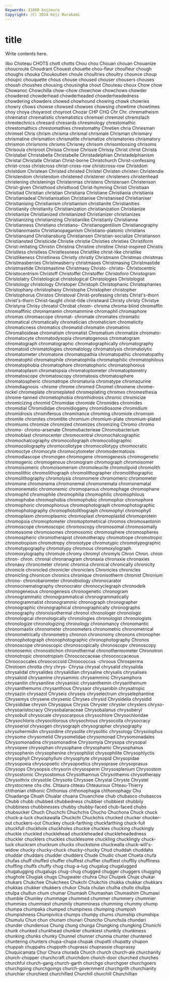 ```yaml
---
Keywords: 31800 kojimura
Copyright: (C) 2024 Koji Murakami
---
```


# title

Write contents here.



ilbo Choteau CHOTS chott chotts
Chou chou Chouan chouan Chouanize choucroute Choudrant Chouest chouette chou-fleur
choufleur chough choughs chouka Choukoutien choule choultries choultry chounce choup
choupic chouquette chous chouse choused chouser chousers chouses choush choushes
chousing chousingha chout Chouteau choux Chow chow Chowanoc Chowchilla chow-chow
chowchow chowchows chowder chowdered chowderhead chowderheaded chowderheadedness chowdering chowders chowed
chowhound chowing chowk chowries chowry chows chowse chowsed chowses chowsing
chowtime chowtimes choy choya choyaroot choyroot Chozar CHP CHQ Chr
Chr. chrematheism chrematist chrematistic chrematistics chremsel chremzel chremzlach chreotechnics chresard
chresards chresmology chrestomathic chrestomathics chrestomathies chrestomathy Chretien chria Chriesman chrimsel
Chris chrism chrisma chrismal chrismale Chrisman chrismary chrismatine chrismation chrismatite
chrismatize chrismatories chrismatory chrismon chrismons chrisms Chrisney chrisom chrisomloosing chrisoms
Chrisoula chrisroot Chrissa Chrisse Chrissie Chrissy Christ christ Christa Christabel
Christabella Christabelle Christadelphian Christadelphianism Christal Christalle Christan Christ-borne Christchurch Christ-confessing
christ-cross christcross christ-cross-row christcross-row Christdom christdom Christean Christed christed Christel
Christen christen Christendie Christendom christendom christened christener christeners christenhead christening
christenings Christenmas christens Christensen Christenson Christ-given Christhood christhood Christ-hymning Christi
Christiaan Christiad Christian christian Christiana Christiane Christiania christiania Christianiadeal Christianisation
Christianise Christianised Christianiser Christianising Christianism christianism christianite Christianities Christianity christianity
Christianization christianization Christianize christianize Christianized christianized Christianizer christianizes Christianizing christianizing
Christianlike Christianly Christianna Christianness Christiano christiano- Christianogentilism Christianography Christianomastix Christianopaganism
Christiano-platonic christians Christiansand Christiansburg Christiansen Christian-socialize Christianson Christiansted Christicide Christie
christie Christies christies Christiform Christ-imitating Christin Christina Christine christine Christ-inspired
Christis Christless christless Christlessness Christlike christ-like christlike Christlikeness Christliness Christly
christly Christmann Christmas christmas Christmasberries Christmasberry christmases Christmasing Christmastide christmastide
Christmastime Christmasy Christo- christo- Christocentric Christocentrism Christoff Christoffel Christoffer Christoforo
Christogram Christolatry Christological christological Christologies Christologist Christology christology Christoper Christoph
Christophanic Christophanies Christophany christophany Christophe Christopher christopher Christophorus Christos Christoval
Christ-professing christs Christ's-thorn christ's-thorn Christ-taught christ-tide christward Christy christy Christye
Christyna Chrisy chroatol Chrobat chrom- chroma chroma-blind chromaffin chromaffinic chromamamin
chromammine chromaphil chromaphore chromas chromascope chromat- chromate chromates chromatic chromatical
chromatically chromatician chromaticism chromaticity chromaticness chromatics chromatid chromatin chromatinic Chromatioideae
chromatism chromatist Chromatium chromatize chromato- chromatocyte chromatodysopia chromatogenous chromatogram chromatograph
chromatographic chromatographically chromatography chromatoid chromatologies chromatology chromatolysis chromatolytic chromatometer chromatone
chromatopathia chromatopathic chromatopathy chromatophil chromatophile chromatophilia chromatophilic chromatophilous chromatophobia chromatophore
chromatophoric chromatophorous chromatoplasm chromatopsia chromatoptometer chromatoptometry chromatoscope chromatoscopy chromatosis chromatosphere
chromatospheric chromatrope chromaturia chromatype chromazurine chromdiagnosis -chrome chrome chromed Chromel
chromene chrome-nickel chromeplate chromeplated chromeplating chromes chromesthesia chrome-tanned chrometophobia chromhidrosis
chromic chromicize chromicizing chromid Chromidae chromide Chromides chromides chromidial Chromididae
chromidiogamy chromidiosome chromidium chromidrosis chromiferous chrominance chroming chromiole chromism chromite
chromites chromitite chromium chromium-plate chromium-plated chromiums chromize chromized chromizes chromizing
Chromo chromo chromo- chromo-arsenate Chromobacterieae Chromobacterium chromoblast chromocenter chromocentral chromochalcographic
chromochalcography chromocollograph chromocollographic chromocollography chromocollotype chromocollotypy chromocratic chromoctye chromocyte chromocytometer
chromodermatosis chromodiascope chromogen chromogene chromogenesis chromogenetic chromogenic chromogenous chromogram chromograph
chromoisomer chromoisomeric chromoisomerism chromoleucite chromolipoid chromolith chromolithic chromolithograph chromolithographer chromolithographic
chromolithography chromolysis chromomere chromomeric chromometer chromone chromonema chromonemal chromonemata chromonematal
chromonematic chromonemic chromoparous chromophage chromophane chromophil chromophile chromophilia chromophilic chromophilous
chromophobe chromophobia chromophobic chromophor chromophore chromophoric chromophorous chromophotograph chromophotographic chromophotography
chromophotolithograph chromophyl chromophyll chromoplasm chromoplasmic chromoplast chromoplastid chromoprotein chromopsia chromoptometer
chromoptometrical chromos chromosantonin chromoscope chromoscopic chromoscopy chromosomal chromosomally chromosome chromosomes
chromosomic chromosphere chromospheres chromospheric chromotherapist chromotherapy chromotrope chromotropic chromotropism chromotropy
chromotype chromotypic chromotypographic chromotypography chromotypy chromous chromoxylograph chromoxylography chromule chromy
chromyl chromyls Chron Chron. chron chron- chron. chronal chronanagram chronaxia
chronaxie chronaxies chronaxy chroncmeter chronic chronica chronical chronically chronicity chronicle
chronicled chronicler chroniclers Chronicles chronicles chronicling chronicon chronics chronique chronisotherm
chronist Chronium chrono- chronobarometer chronobiology chronocarator chronocinematography chronocrator chronocyclegraph chronodeik
chronogeneous chronogenesis chronogenetic chronogram chronogrammatic chronogrammatical chronogrammatically chronogrammatist chronogrammic chronograph
chronographer chronographic chronographical chronographically chronographs chronography chronoisothermal chronol chronologer chronologic
chronological chronologically chronologies chronologist chronologists chronologize chronologizing chronology chronomancy chronomantic
chronomastix chronometer chronometers chronometric chronometrical chronometrically chronometry chronon chrononomy chronons
chronopher chronophotograph chronophotographic chronophotography Chronos chronoscope chronoscopic chronoscopically chronoscopv chronoscopy
chronosemic chronostichon chronothermal chronothermometer Chronotron chronotropic chronotropism Chroococcaceae chroococcaceous Chroococcales
chroococcoid Chroococcus -chroous Chrosperma Chrotoem chrotta chry chrys- Chrysa chrysal
chrysalid chrysalida chrysalidal chrysalides chrysalidian chrysaline chrysalis chrysalises chrysaloid chrysamine
chrysammic chrysamminic Chrysamphora chrysanilin chrysaniline chrysanisic chrysanthemin chrysanthemum chrysanthemums chrysanthous
Chrysaor chrysarobin chrysatropic chrysazin chrysazol Chryseis chryseis chryselectrum chryselephantine Chrysemys
chrysene chrysenic Chryses chrysid Chrysidella chrysidid Chrysididae chrysin Chrysippus Chrysis
Chrysler chrysler chryslers chryso- chrysoaristocracy Chrysobalanaceae Chrysobalanus chrysoberyl chrysobull chrysocale
chrysocarpous chrysochlore Chrysochloridae Chrysochloris chrysochlorous chrysochrous chrysocolla chrysocracy chrysoeriol chrysogen
chrysograph chrysographer chrysography chrysohermidin chrysoidine chrysolite chrysolitic chrysology Chrysolophus chrysome
chrysomelid Chrysomelidae chrysomonad Chrysomonadales Chrysomonadina chrysomonadine Chrysomyia Chrysopa chrysopal chrysopee
chrysophan chrysophane chrysophanic Chrysophanus chrysophenin chrysophenine chrysophilist chrysophilite Chrysophlyctis chrysophyll
Chrysophyllum chrysophyte chrysopid Chrysopidae chrysopoeia chrysopoetic chrysopoetics chrysoprase chrysoprasus Chrysops
Chrysopsis chrysorin chrysosperm Chrysosplenium Chrysostom chrysostomic Chrysostomus Chrysothamnus Chrysothemis chrysotherapy
Chrysothrix chrysotile Chrysotis Chryssee Chrystal Chryste Chrystel chrystocrene chs chs.
Chtaura chteau Chteauroux Chteau-Thierry chthonian chthonic Chthonius chthonophagia chthonophagy Chu
Chuadanga Chuah Chualar chuana Chuanchow chub chubasco chubascos Chubb chubb
chubbed chubbedness chubbier chubbiest chubbily chubbiness chubbinesses chubby chubby-faced chub-faced
chubs chubsucker Chuch Chuchchi Chuchchis Chucho Chuchona Chuck chuck chuck-a-luck
chuckawalla Chuckchi Chuckchis chucked chucker chucker-out chuckers-out Chuckey chuck-farthing chuckfarthing
chuck-full chuckfull chuckhole chuckholes chuckie chuckies chucking chuckingly chuckle chuckled
chucklehead chuckleheaded chuckleheadedness chuckler chucklers chuckles chucklesome chuckling chucklingly chuck-luck
chuckram chuckrum chucks chuckstone chuckwalla chuck-will's-widow chucky chucky-chuck chucky-chucky Chud
chuddah chuddahs chuddar chuddars chudder chudders Chude Chudic chuet Chueta
chufa chufas chuff chuffed chuffer chuffest chuffier chuffiest chuffily chuffiness
chuffing chuffs chuffy chug chug-a-lug chugalug chugalugged chugalugging chugalugs chug-chug
chugged chugger chuggers chugging chughole Chugiak chugs Chugwater chuhra Chui
Chuipek Chuje chukar chukars Chukchee Chukchees Chukchi Chukchis chukka chukkar
chukkars chukkas chukker chukkers chukor Chula chulan chulha chullo chullpa
chulpa chultun chum chumar Chumash Chumashan Chumashim Chumawi chumble Chumley
chummage chummed chummer chummery chummier chummies chummiest chummily chumminess chumming
chummy chump chumpa chumpaka chumped chumpiness chumping chumpish chumpishness Chumpivilca
chumps chumpy chums chumship chumships Chumulu Chun chun chunam chunari
Chuncho Chunchula chundari chunder chunderous Chung chung chunga Chungking chungking
Chunichi chunk chunked chunkhead chunkier chunkiest chunkily chunkiness chunking chunks
chunky Chunnel chunner chunnia chunter chuntered chuntering chunters chupa-chupa chupak
chupatti chupatty chupon chuppah chuppahs chuppoth chuprassi chuprassie chuprassy Chuquicamata
Chur Chura churada Church church church-ale churchanity church-chopper churchcraft churchdom
church-door churched churches churchful church-gang church-garth churchgo churchgoer churchgoers churchgoing
churchgoings church-government churchgrith churchianity churchier churchiest churchified Churchill churchill Churchillian
